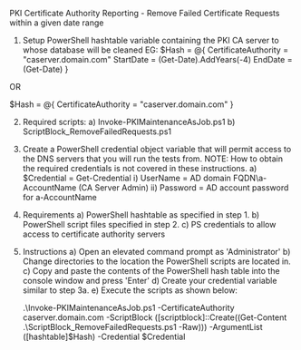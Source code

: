 PKI Certificate Authority Reporting - Remove Failed Certificate Requests within a given date range1) Setup PowerShell hashtable variable containing the PKI CA server to whose database will be cleanedEG:$Hash = @{	CertificateAuthority = "caserver.domain.com"	StartDate = (Get-Date).AddYears(-4)	EndDate = (Get-Date)}OR$Hash = @{	CertificateAuthority = "caserver.domain.com"}2) Required scripts:	a) Invoke-PKIMaintenanceAsJob.ps1	b) ScriptBlock_RemoveFailedRequests.ps13) Create a PowerShell credential object variable that will permit access to the DNS servers that you will run the tests from.	NOTE: How to obtain the required credentials is not covered in these instructions.	a) $Credential = Get-Credential		i) UserName = AD domain FQDN\a-AccountName (CA Server Admin)		ii) Password = AD account password for a-AccountName4) Requirements	a) PowerShell hashtable as specified in step 1.	b) PowerShell script files specified in step 2.	c) PS credentials to allow access to certificate authority servers5) Instructions	a) Open an elevated command prompt as 'Administrator'	b) Change directories to the location the PowerShell scripts are located in.	c) Copy and paste the contents of the PowerShell hash table into the console window and press 'Enter'	d) Create your credential variable similar to step 3a.	e) Execute the scripts as shown below:		 .\Invoke-PKIMaintenanceAsJob.ps1 -CertificateAuthority caserver.domain.com -ScriptBlock ([scriptblock]::Create((Get-Content .\ScriptBlock_RemoveFailedRequests.ps1 -Raw))) -ArgumentList ([hashtable]$Hash) -Credential $Credential